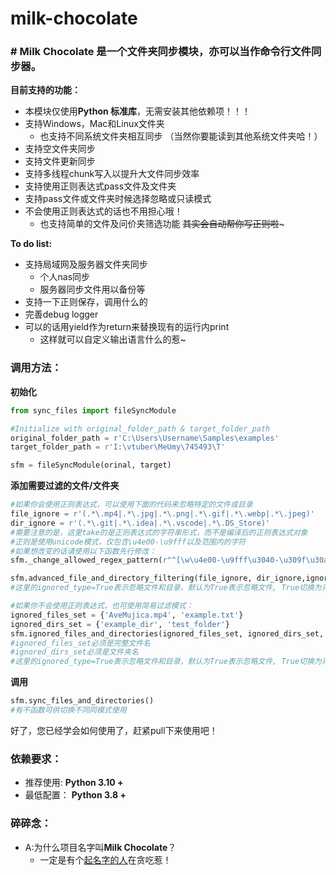 # milk-chocolate
### # **Milk Chocolate** 是一个文件夹同步模块，亦可以当作命令行文件同步器。
**目前支持的功能：**
- 本模块仅使用**Python 标准库**，无需安装其他依赖项！！！
- 支持Windows，Mac和Linux文件夹
	- 也支持不同系统文件夹相互同步
	（当然你要能读到其他系统文件夹哈！）
- 支持空文件夹同步
- 支持文件更新同步
- 支持多线程chunk写入以提升大文件同步效率
- 支持使用正则表达式pass文件及文件夹
- 支持pass文件或文件夹时候选择忽略或只读模式
- 不会使用正则表达式的话也不用担心哦！
	- 也支持简单的文件及问价夹筛选功能
	~~其实会自动帮你写正则啦~~~

**To do list:**
- 支持局域网及服务器文件夹同步
	- 个人nas同步
	- 服务器同步文件用以备份等
- 支持一下正则保存，调用什么的
- 完善debug logger
- 可以的话用yield作为return来替换现有的运行内print
	-  这样就可以自定义输出语言什么的惹~

### 调用方法：
**初始化**
``` python
from sync_files import fileSyncModule

#Initialize with original_folder_path & target_folder_path
original_folder_path = r'C:\Users\Username\Samples\examples' 
target_folder_path = r'I:\vtuber\MeUmy\745493\T'

sfm = fileSyncModule(orinal, target)
```
**添加需要过滤的文件/文件夹**
```python
#如果你会使用正则表达式，可以使用下面的代码来忽略特定的文件或目录
file_ignore = r'(.*\.mp4|.*\.jpg|.*\.png|.*\.gif|.*\.webp|.*\.jpeg)'
dir_ignore = r'(.*\.git|.*\.idea|.*\.vscode|.*\.DS_Store)'
#需要注意的是，这里take的是正则表达式的字符串形式，而不是编译后的正则表达式对象
#正则是使用unicode模式，仅包含\u4e00-\u9fff以及范围内的字符
#如果想改变的话请使用以下函数先行修改：
sfm._change_allowed_regex_pattern(r"^[\w\u4e00-\u9fff\u3040-\u309f\u30a0-\u30ff\u31f0-\u31ff\u3000-\u303f\uff66-\uff9f]+$") #支持日文

sfm.advanced_file_and_directory_filtering(file_ignore, dir_ignore,ignored_type=True)
#这里的ignored_type=True表示忽略文件和目录，默认为True表示忽略文件, True切换为只读写对应文件&文件夹模式

#如果你不会使用正则表达式，也可使用简易过滤模式：
ignored_files_set = {'AveMujica.mp4', 'example.txt'}
ignored_dirs_set = {'example_dir', 'test_folder'}
sfm.ignored_files_and_directories(ignored_files_set, ignored_dirs_set, ignored_type=True)
#ignored_files_set必须是完整文件名
#ignored_dirs_set必须是文件夹名
#这里的ignored_type=True表示忽略文件和目录，默认为True表示忽略文件, True切换为只读写对应文件&文件夹模式
```
**调用**
```python
sfm.sync_files_and_directories()
#有不函数可供切换不同同模式使用
```
好了，您已经学会如何使用了，赶紧pull下来使用吧！

### 依赖要求：
- 推荐使用:
**Python 3.10 +**
- 最低配置：
**Python 3.8 +**

### 碎碎念：
- A:为什么项目名字叫**Milk Chocolate**？
	- 一定是有个[起名字的人](https://github.com/LaoshuBaby)在贪吃惹！
